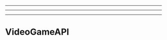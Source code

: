 ---------------------------------------------------------------------------------------------
----------------------------------------------------------------------------------------------------
-------------------------------------------------------
# VideoGameAPI
